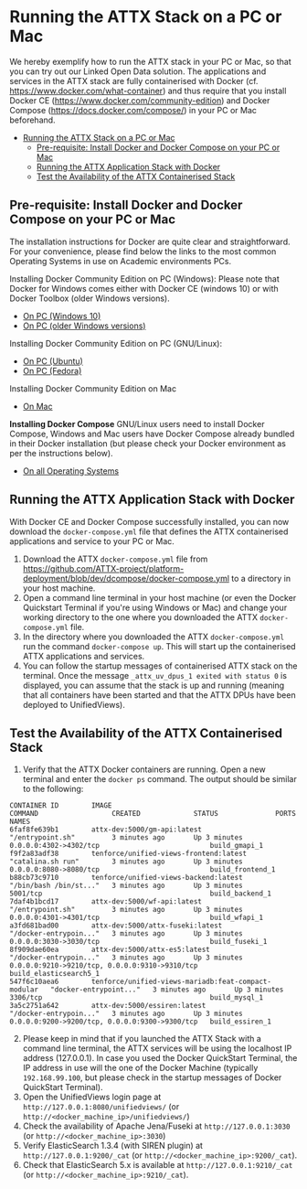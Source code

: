 # Running the ATTX Stack on a PC or Mac

We hereby exemplify how to run the ATTX stack in your PC or Mac, so that you can try out our Linked Open Data solution. The applications and services in the ATTX stack are fully containerised with Docker (cf. https://www.docker.com/what-container) and thus require that you install Docker CE (https://www.docker.com/community-edition) and Docker Compose (https://docs.docker.com/compose/) in your PC or Mac beforehand.

<!-- TOC START min:1 max:3 link:true update:true -->
- [Running the ATTX Stack on a PC or Mac](#running-the-attx-stack-on-a-pc-or-mac)
  - [Pre-requisite: Install Docker and Docker Compose on your PC or Mac](#pre-requisite-install-docker-and-docker-compose-on-your-pc-or-mac)
  - [Running the ATTX Application Stack with Docker](#running-the-attx-application-stack-with-docker)
  - [Test the Availability of the ATTX Containerised Stack](#test-the-availability-of-the-attx-containerised-stack)

<!-- TOC END -->


## Pre-requisite: Install Docker and Docker Compose on your PC or Mac
The installation instructions for Docker are quite clear and straightforward. For your convenience, please find below the links to the most common Operating Systems in use on Academic environments PCs.

Installing Docker Community Edition on PC (Windows):
Please note that Docker for Windows comes either with Docker CE (windows 10) or with Docker Toolbox (older Windows versions).
* [On PC (Windows 10)](https://store.docker.com/editions/community/docker-ce-desktop-windows?tab=description)
* [On PC (older Windows versions)](https://www.docker.com/products/docker-toolbox)

Installing Docker Community Edition on PC (GNU/Linux):
* [On PC (Ubuntu)](https://store.docker.com/editions/community/docker-ce-server-ubuntu?tab=description)
* [On PC (Fedora)](https://store.docker.com/editions/community/docker-ce-server-fedora?tab=description)

Installing Docker Community Edition on Mac
* [On Mac](https://store.docker.com/editions/community/docker-ce-desktop-mac?tab=description)


**Installing Docker Compose**
GNU/Linux users need to install Docker Compose, Windows and Mac users have Docker Compose already bundled in their Docker installation (but please check your Docker environment as per the instructions below).
* [On all Operating Systems](https://docs.docker.com/compose/install/)

## Running the ATTX Application Stack with Docker
With Docker CE and Docker Compose successfully installed, you can now download the `docker-compose.yml` file that defines the ATTX containerised applications and service to your PC or Mac.

1. Download the ATTX `docker-compose.yml` file from https://github.com/ATTX-project/platform-deployment/blob/dev/dcompose/docker-compose.yml to a directory in your host machine.
2. Open a command line terminal in your host machine (or even the Docker Quickstart Terminal if you're using Windows or Mac) and change your working directory to the one where you downloaded the ATTX `docker-compose.yml` file.
3. In the directory where you downloaded the ATTX `docker-compose.yml` run the command `docker-compose up`. This will start up the containerised ATTX applications and services.
5. You can follow the startup messages of containerised ATTX stack on the terminal. Once the message `_attx_uv_dpus_1 exited with status 0` is displayed, you can assume that the stack is up and running (meaning that all containers have been started and that the ATTX DPUs have been deployed to UnifiedViews).


## Test the Availability of the ATTX Containerised Stack
1. Verify that the ATTX Docker containers are running. Open a new terminal and enter the `docker ps` command. The output should be similar to the following:
```shell
CONTAINER ID        IMAGE                                                 COMMAND                  CREATED             STATUS              PORTS                                            NAMES
6faf8fe639b1        attx-dev:5000/gm-api:latest                           "/entrypoint.sh"         3 minutes ago       Up 3 minutes        0.0.0.0:4302->4302/tcp                           build_gmapi_1
f9f2a83adf38        tenforce/unified-views-frontend:latest                "catalina.sh run"        3 minutes ago       Up 3 minutes        0.0.0.0:8080->8080/tcp                           build_frontend_1
b88cb73c9710        tenforce/unified-views-backend:latest                 "/bin/bash /bin/st..."   3 minutes ago       Up 3 minutes        5001/tcp                                         build_backend_1
7daf4b1bcd17        attx-dev:5000/wf-api:latest                           "/entrypoint.sh"         3 minutes ago       Up 3 minutes        0.0.0.0:4301->4301/tcp                           build_wfapi_1
a3fd681bad00        attx-dev:5000/attx-fuseki:latest                      "/docker-entrypoin..."   3 minutes ago       Up 3 minutes        0.0.0.0:3030->3030/tcp                           build_fuseki_1
8f909dae60ea        attx-dev:5000/attx-es5:latest                         "/docker-entrypoin..."   3 minutes ago       Up 3 minutes        0.0.0.0:9210->9210/tcp, 0.0.0.0:9310->9310/tcp   build_elasticsearch5_1
547f6c10aea6        tenforce/unified-views-mariadb:feat-compact-modular   "docker-entrypoint..."   3 minutes ago       Up 3 minutes        3306/tcp                                         build_mysql_1
3a5c2751a642        attx-dev:5000/essiren:latest                          "/docker-entrypoin..."   3 minutes ago       Up 3 minutes        0.0.0.0:9200->9200/tcp, 0.0.0.0:9300->9300/tcp   build_essiren_1
```

2. Please keep in mind that if you launched the ATTX Stack with a command line terminal, the ATTX services will be using the localhost IP address (127.0.0.1). In case you used the Docker QuickStart Terminal, the IP address in use will the one of the Docker Machine (typically `192.168.99.100`, but please check in the startup messages of Docker QuickStart Terminal).
3. Open the UnifiedViews login page at `http://127.0.0.1:8080/unifiedviews/` (or `http://<docker_machine_ip>/unifiedviews/`)
4. Check the availability of Apache Jena/Fuseki at `http://127.0.0.1:3030` (or `http://<docker_machine_ip>:3030`)
5. Verify ElasticSearch 1.3.4 (with SIREN plugin) at `http://127.0.0.1:9200/_cat` (or `http://<docker_machine_ip>:9200/_cat`).
6. Check that ElasticSearch 5.x is available at `http://127.0.0.1:9210/_cat` (or `http://<docker_machine_ip>:9210/_cat`).
